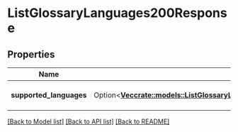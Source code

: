 # ListGlossaryLanguages200Response

## Properties

Name | Type | Description | Notes
------------ | ------------- | ------------- | -------------
**supported_languages** | Option<[**Vec<crate::models::ListGlossaryLanguages200ResponseSupportedLanguagesInner>**](listGlossaryLanguages_200_response_supported_languages_inner.md)> | The list of supported languages | [optional]

[[Back to Model list]](../README.md#documentation-for-models) [[Back to API list]](../README.md#documentation-for-api-endpoints) [[Back to README]](../README.md)


